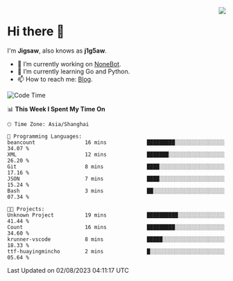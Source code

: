 <a href="#">
  <img align="right" src="https://github-readme-stats.vercel.app/api?username=j1g5awi&count_private=true&show_icons=true&title_color=80070B&text_color=B3B3B3&bg_color=212121&icon_color=80070B" />
</a>

# Hi there 👋

I'm **Jigsaw**, also knows as **j1g5aw**.

- 🔭 I’m currently working on [NoneBot](https://github.com/nonebot).
- 🌱 I’m currently learning Go and Python.
- 📫 How to reach me: [Blog](https://blog.maddestroyer.xyz/).

<!--START_SECTION:waka-->
![Code Time](http://img.shields.io/badge/Code%20Time-1%2C167%20hrs%2047%20mins-blue)

📊 **This Week I Spent My Time On** 

```text
🕑︎ Time Zone: Asia/Shanghai

💬 Programming Languages: 
beancount                16 mins             █████████░░░░░░░░░░░░░░░░   34.07 % 
XML                      12 mins             ███████░░░░░░░░░░░░░░░░░░   26.20 % 
Git                      8 mins              ████░░░░░░░░░░░░░░░░░░░░░   17.16 % 
JSON                     7 mins              ████░░░░░░░░░░░░░░░░░░░░░   15.24 % 
Bash                     3 mins              ██░░░░░░░░░░░░░░░░░░░░░░░   07.34 % 

🐱‍💻 Projects: 
Unknown Project          19 mins             ██████████░░░░░░░░░░░░░░░   41.44 % 
Count                    16 mins             █████████░░░░░░░░░░░░░░░░   34.60 % 
krunner-vscode           8 mins              █████░░░░░░░░░░░░░░░░░░░░   18.33 % 
ttf-huayingmincho        2 mins              █░░░░░░░░░░░░░░░░░░░░░░░░   05.64 % 
```


 Last Updated on 02/08/2023 04:11:17 UTC
<!--END_SECTION:waka-->
